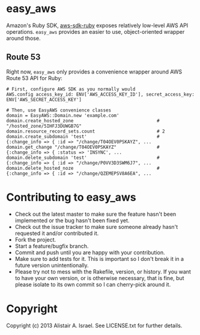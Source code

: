easy_aws
========

Amazon's Ruby SDK, [aws-sdk-ruby](https://github.com/aws/aws-sdk-ruby) exposes relatively low-level AWS API operations. 
`easy_aws` provides an easier to use, object-oriented wrapper around those.


Route 53
-------

Right now, `easy_aws` only provides a convenience wrapper around AWS Route 53 API for Ruby:

    # First, configure AWS SDK as you normally would
    AWS.config access_key_id: ENV['AWS_ACCESS_KEY_ID'], secret_access_key: ENV['AWS_SECRET_ACCESS_KEY']
    
    # Then, use EasyAWS convenience classes
    domain = EasyAWS::Domain.new 'example.com'
    domain.create_hosted_zone                               # "/hosted_zone/5IHFJ3DUWGB7G"
    domain.resource_record_sets.count                       # 2
    domain.create_subdomain 'test'                          # {:change_info => { :id => "/change/T04OEV0PSKAYZ", ...
    domain.get_change "/change/T04OEV0PSKAYZ"               # {:change_info => { :status => 'INSYNC', ...
    domain.delete_subdomain 'test'                          # {:change_info => { :id => "/change/P0VV3D3SWM6J7", ...
    domain.delete_hosted_noze                               # {:change_info => { :id => "/change/QZEMEPSV8A6EA", ...

Contributing to easy_aws
========
 
* Check out the latest master to make sure the feature hasn't been implemented or the bug hasn't been fixed yet.
* Check out the issue tracker to make sure someone already hasn't requested it and/or contributed it.
* Fork the project.
* Start a feature/bugfix branch.
* Commit and push until you are happy with your contribution.
* Make sure to add tests for it. This is important so I don't break it in a future version unintentionally.
* Please try not to mess with the Rakefile, version, or history. If you want to have your own version, or is otherwise necessary, that is fine, but please isolate to its own commit so I can cherry-pick around it.

Copyright
========

Copyright (c) 2013 Alistair A. Israel. See LICENSE.txt for
further details.

